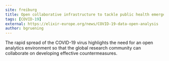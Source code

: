 ```yaml
---
site: freiburg
title: Open collaborative infrastructure to tackle public health emergencies
tags: [COVID-19]
external: https://elixir-europe.org/news/COVID-19-data-open-analysis
author: bgruening
---
```



The rapid spread of the COVID-19 virus highlights the need for an open analytics environment so that the global
research community can collaborate on developing effective countermeasures.
